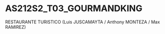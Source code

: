 # AS212S2_T03_GOURMANDKING
RESTAURANTE TURISTICO (Luis JUSCAMAYTA / Anthony MONTEZA / Max RAMIREZ)


